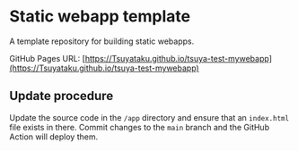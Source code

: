 # Static webapp template

A template repository for building static webapps.

GitHub Pages URL: [https://Tsuyataku.github.io/tsuya-test-mywebapp](https://Tsuyataku.github.io/tsuya-test-mywebapp)

## Update procedure

Update the source code in the `/app` directory and ensure that an `index.html` file exists in there. Commit changes to the `main` branch and the GitHub Action will deploy them.